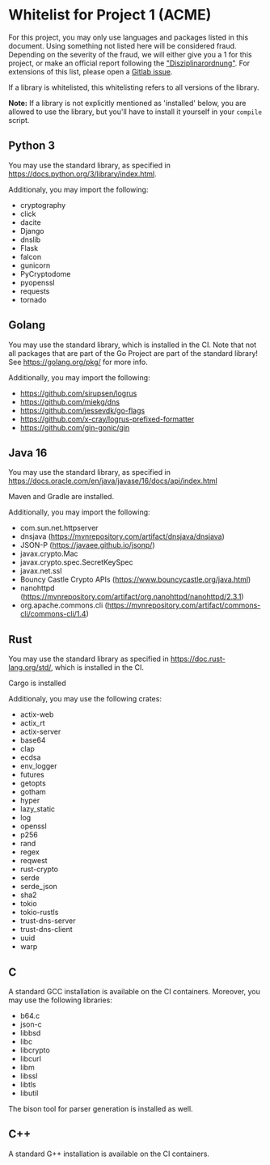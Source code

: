 # Whitelist for Project 1 (ACME)
For this project, you may only use languages and packages listed in this document. Using something not listed here will be considered fraud. Depending on the severity of the fraud, we will either give you a 1 for this project, or make an official report following the ["Disziplinarordnung"](https://www.admin.ch/opc/de/classified-compilation/20042642/index.html). For extensions of this list, please open a [Gitlab issue](https://gitlab.inf.ethz.ch/PRV-PERRIG/netsec-course/netsec-2021-issues).

If a library is whitelisted, this whitelisting refers to all versions of the library.

**Note:** If a library is not explicitly mentioned as 'installed' below, you are allowed to use the library, but you'll have to install it yourself in your `compile` script.

## Python 3
You may use the standard library, as specified in https://docs.python.org/3/library/index.html.

Additionaly, you may import the following:

- cryptography
- click
- dacite
- Django
- dnslib
- Flask
- falcon
- gunicorn
- PyCryptodome
- pyopenssl
- requests
- tornado


## Golang
You may use the standard library, which is installed in the CI. Note that not all packages that are part of the Go Project are part of the standard library! See https://golang.org/pkg/ for more info.

Additionally, you may import the following:

- https://github.com/sirupsen/logrus
- https://github.com/miekg/dns
- https://github.com/jessevdk/go-flags
- https://github.com/x-cray/logrus-prefixed-formatter
- https://github.com/gin-gonic/gin


##  Java 16 
You may use the standard library, as specified in
https://docs.oracle.com/en/java/javase/16/docs/api/index.html

Maven and Gradle are installed.

Additionally, you may import the following:

- com.sun.net.httpserver
- dnsjava (https://mvnrepository.com/artifact/dnsjava/dnsjava)
- JSON-P (https://javaee.github.io/jsonp/)
- javax.crypto.Mac
- javax.crypto.spec.SecretKeySpec
- javax.net.ssl
- Bouncy Castle Crypto APIs (https://www.bouncycastle.org/java.html)
- nanohttpd (https://mvnrepository.com/artifact/org.nanohttpd/nanohttpd/2.3.1)
- org.apache.commons.cli (https://mvnrepository.com/artifact/commons-cli/commons-cli/1.4)


## Rust
You may use the standard library as specified in
https://doc.rust-lang.org/std/, which is installed in the CI.

Cargo is installed

Additionaly, you may use the following crates:

- actix-web
- actix_rt
- actix-server
- base64
- clap
- ecdsa
- env_logger
- futures
- getopts
- gotham
- hyper
- lazy_static
- log
- openssl
- p256
- rand
- regex
- reqwest
- rust-crypto
- serde
- serde_json
- sha2
- tokio
- tokio-rustls
- trust-dns-server
- trust-dns-client
- uuid
- warp

## C
A standard GCC installation is available on the CI containers. Moreover, you may use the following libraries:

- b64.c
- json-c
- libbsd
- libc
- libcrypto
- libcurl
- libm
- libssl
- libtls
- libutil

The bison tool for parser generation is installed as well.

## C++
A standard G++ installation is available on the CI containers.
